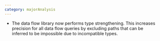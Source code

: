 ```yaml
---
category: majorAnalysis
---
```

* The data flow library now performs type strengthening. This increases precision for all data flow queries by excluding paths that can be inferred to be impossible due to incompatible types.
